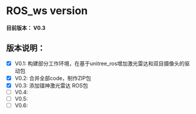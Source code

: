 # ROS_ws version

**目前版本： V0.3**

## 版本说明：
- [x]   V0.1: 构建部分工作环境，在基于unitree_ros增加激光雷达和双目摄像头的驱动包       
- [x]   V0.2: 合并全部code，制作ZIP包
- [x]   V0.3: 添加镭神激光雷达 ROS包
- [ ]   V0.4: 
- [ ]   V0.5: 
- [ ]   V0.6: 
